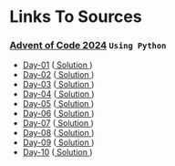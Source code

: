 # Links To Sources

### [Advent of Code 2024](https://adventofcode.com/2024) `Using Python`
- [Day-01](https://adventofcode.com/2024/day/1) ([ Solution ](day-01.py))
- [Day-02](https://adventofcode.com/2024/day/2) ([ Solution ](day-02.py))
- [Day-03](https://adventofcode.com/2024/day/3) ([ Solution ](day-03.py))
- [Day-04](https://adventofcode.com/2024/day/4) ([ Solution ](day-04.py))
- [Day-05](https://adventofcode.com/2024/day/5) ([ Solution ](day-05.py))
- [Day-06](https://adventofcode.com/2024/day/6) ([ Solution ](day-06.py))
- [Day-07](https://adventofcode.com/2024/day/7) ([ Solution ](day-07.py))
- [Day-08](https://adventofcode.com/2024/day/8) ([ Solution ](day-08.py))
- [Day-09](https://adventofcode.com/2024/day/9) ([ Solution ](day-09.py))
- [Day-10](https://adventofcode.com/2024/day/10) ([ Solution ](day-10.py))
